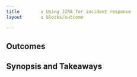 ```yaml
---
title        : Using JIRA for incident response
layout       : blocks/outcome

---
```



## Outcomes



## Synopsis and Takeaways
